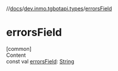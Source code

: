 //[docs](../../index.md)/[dev.inmo.tgbotapi.types](index.md)/[errorsField](errors-field.md)



# errorsField  
[common]  
Content  
const val [errorsField](errors-field.md): [String](https://kotlinlang.org/api/latest/jvm/stdlib/kotlin/-string/index.html)  



